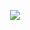 
<!--
<div align="center">
<p><img src="./profile-3d-contrib/profile-night-rainbow.svg" alt="work"></p>
</div>
-->

<!--

<div align="center"
<p><img src="./profile-3d-contrib/profile-south-season-animate.svg"></P>
</div>

-->

<div align="center">
<!-- <p><img src="https://github-readme-stats.vercel.app/api?username=NanoDecade&count_private=true&theme=vue&custom_title=&"> -->
<p><img src="https://github-readme-stats.vercel.app/api?username=NanoDecade&&hide_border=true&show_icons=trueline_height=21&text_color=000&icon_color=000&bg_color=0,ea6161,ffc64d,fffc4d,52fa5a&theme=graywhite&custom_title=Fake News">
</div>
